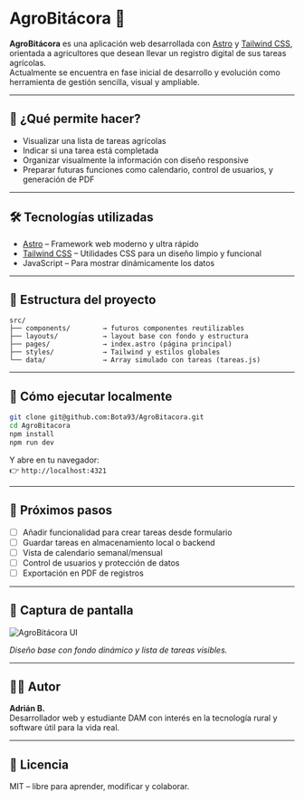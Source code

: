 # AgroBitácora 🌿

**AgroBitácora** es una aplicación web desarrollada con [Astro](https://astro.build/) y [Tailwind CSS](https://tailwindcss.com/), orientada a agricultores que desean llevar un registro digital de sus tareas agrícolas.  
Actualmente se encuentra en fase inicial de desarrollo y evolución como herramienta de gestión sencilla, visual y ampliable.

---

## 🚜 ¿Qué permite hacer?

- Visualizar una lista de tareas agrícolas
- Indicar si una tarea está completada
- Organizar visualmente la información con diseño responsive
- Preparar futuras funciones como calendario, control de usuarios, y generación de PDF

---

## 🛠 Tecnologías utilizadas

- [Astro](https://astro.build/) – Framework web moderno y ultra rápido
- [Tailwind CSS](https://tailwindcss.com/) – Utilidades CSS para un diseño limpio y funcional
- JavaScript – Para mostrar dinámicamente los datos

---

## 📂 Estructura del proyecto

```
src/
├── components/        → futuros componentes reutilizables
├── layouts/           → layout base con fondo y estructura
├── pages/             → index.astro (página principal)
├── styles/            → Tailwind y estilos globales
└── data/              → Array simulado con tareas (tareas.js)
```

---

## 🚀 Cómo ejecutar localmente

```bash
git clone git@github.com:Bota93/AgroBitacora.git
cd AgroBitacora
npm install
npm run dev
```

Y abre en tu navegador:  
👉 `http://localhost:4321`

---

## 🧩 Próximos pasos

- [ ] Añadir funcionalidad para crear tareas desde formulario
- [ ] Guardar tareas en almacenamiento local o backend
- [ ] Vista de calendario semanal/mensual
- [ ] Control de usuarios y protección de datos
- [ ] Exportación en PDF de registros

---

## 📸 Captura de pantalla

![AgroBitácora UI](./public/screenshot.png)

*Diseño base con fondo dinámico y lista de tareas visibles.*

---

## 🧑‍🌾 Autor

**Adrián B.**  
Desarrollador web y estudiante DAM con interés en la tecnología rural y software útil para la vida real.

---

## 📄 Licencia

MIT – libre para aprender, modificar y colaborar.